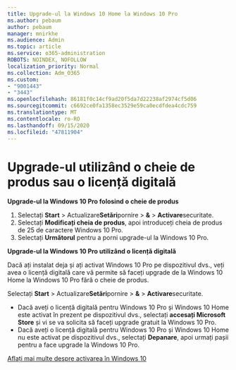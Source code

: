 ```yaml
---
title: Upgrade-ul la Windows 10 Home la Windows 10 Pro
ms.author: pebaum
author: pebaum
manager: mnirkhe
ms.audience: Admin
ms.topic: article
ms.service: o365-administration
ROBOTS: NOINDEX, NOFOLLOW
localization_priority: Normal
ms.collection: Adm_O365
ms.custom:
- "9001443"
- "3443"
ms.openlocfilehash: 86181f0c14cf9ad20f5da7d22238af2974cf5d06
ms.sourcegitcommit: c6692ce0fa1358ec3529e59ca0ecdfdea4cdc759
ms.translationtype: MT
ms.contentlocale: ro-RO
ms.lasthandoff: 09/15/2020
ms.locfileid: "47811904"
---
```

# <a name="upgrade-using-either-a-product-key-or-a-digital-license"></a>Upgrade-ul utilizând o cheie de produs sau o licență digitală

**Upgrade-ul la Windows 10 Pro folosind o cheie de produs**

1. Selectați **Start**  >  Actualizare**Setări**pornire  >  **&**  >  **Activare**securitate.
2. Selectați **Modificați cheia de produs**, apoi introduceți cheia de produs de 25 de caractere Windows 10 Pro.
3. Selectați **Următorul** pentru a porni upgrade-ul la Windows 10 Pro.

**Upgrade-ul la Windows 10 Pro utilizând o licență digitală**

Dacă ați instalat deja și ați activat Windows 10 Pro pe dispozitivul dvs., veți avea o licență digitală care vă permite să faceți upgrade de la Windows 10 Home la Windows 10 Pro fără o cheie de produs.

Selectați **Start**  >  Actualizare**Setări**pornire  >  **&**  >  **Activare**securitate.

- Dacă aveți o licență digitală pentru Windows 10 Pro și Windows 10 Home este activat în prezent pe dispozitivul dvs., selectați **accesați Microsoft Store** și vi se va solicita să faceți upgrade gratuit la Windows 10 Pro.
- Dacă aveți o licență digitală pentru Windows 10 Pro și Windows 10 Home nu este activat pe dispozitivul dvs., selectați **Depanare**, apoi urmați pașii pentru a face upgrade la Windows 10 Pro.

[Aflați mai multe despre activarea în Windows 10](https://support.microsoft.com/help/12440)